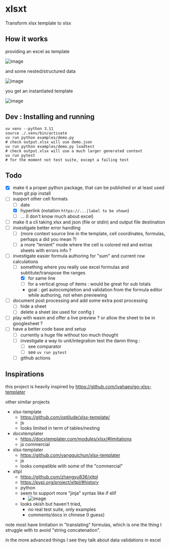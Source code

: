 # xlsxt

Transform xlsx template to xlsx

## How it works

providing an excel as template

![image](https://github.com/user-attachments/assets/158ceda7-e569-44ca-8369-1c9268d1bf22)

and some nested/structured data

![image](https://github.com/user-attachments/assets/5d7932f6-f7e3-48ef-b13a-8d2876794708)

you get an instantiated template

![image](https://github.com/user-attachments/assets/3f1217b1-5e19-4551-a56a-3c31ea1cef5d)


## Dev : Installing and running

```
uv venv --python 3.11
source ./.venv/bin/activate
uv run python examples/demo.py
# check output.xlsx will use demo.json
uv run python examples/demo.py loadtest
# check output.xlsx will use a much larger generated context
uv run pytest
# for the moment not test suite, except a failing test
```

## Todo

- [x] make it a proper python package, that can be published or at least used from git pip install
- [ ] support other cell formats
   - [ ] date
   - [x] hyperlink (notation `https://...|label to be shown`)
   - [ ] ... (I don't know much about excel)
- [ ] make it a cli taking xlsx and json (file or stdin) and output file destination
- [ ] investigate better error handling
   - [ ] (more context source line in the template, cell coordinates, formulas, perhaps a did you mean ?)
   - [ ] a more "lenient" mode where the cell is colored red and extras sheets with errors info ?
- [ ] investigate easier formula authoring for "sum" and current row calculations
   - [ ] something where you really use excel formulas and subtitute/transpose the ranges
        - [x] for same line
        - [ ] for a vertical group of items : would be great for sub totals
        - goal : get autocompletion and validation from the formula editor while authoring, not when previewing
- [ ] document post processing and add some extra post processing
   - [ ] hide a sheet
   - [ ] delete a sheet (ex used for config )
- [ ] play with wasm and offer a live preview ? or allow the sheet to be in googlesheet ?
- [ ] have a better code base and setup
  - [ ] currently a huge file without too much thought
  - [ ] investigate a way to unit/integration test the damn thing : 
    - [ ] see comparator
    - [ ] see `uv run pytest`
  - [ ] github actions
      
## Inspirations

this project is heavily inspired by https://github.com/ivahaev/go-xlsx-templater

other similar projects 
  - xlsx-template
    - https://github.com/optilude/xlsx-template/
    - js 
    - looks limited in term of tables/nesting
  - docxtemplater
    - https://docxtemplater.com/modules/xlsx/#limitations 
    - js commercial
  - xlsx-templater
    - https://github.com/yangguichun/xlsx-templater
    - js
    - looks compatible with some of the "commercial" 
  - xltpl
    - https://github.com/zhangyu836/xltpl
    - https://pypi.org/project/xltpl/#history
    - python
    - seem to support more "jinja" syntax like if elif
      - ![image](https://github.com/user-attachments/assets/5e0a5a8f-a7bf-42d8-b131-95161cd117fd)
    - looks okish but haven't tried, 
      - no real test suite, only examples
      - comments/docs in chinese (I guess)

note most have limitation in "translating" formulas, which is one the thing I struggle with to avoid "string concatenation".

in the more advanced things I see they talk about data validations in excel
